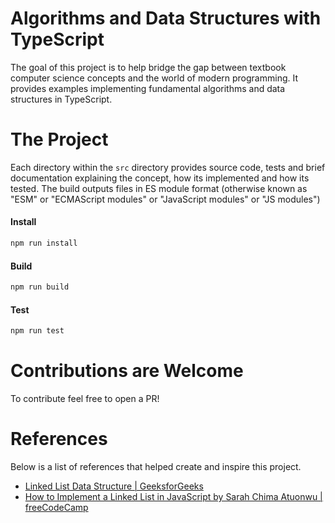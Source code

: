 # Algorithms and Data Structures with TypeScript

The goal of this project is to help bridge the gap between textbook computer science concepts and the world of modern programming. It provides examples implementing fundamental algorithms and data structures in TypeScript.

# The Project

Each directory within the `src` directory provides source code, tests and brief documentation explaining the concept, how its implemented and how its tested. The build outputs files in ES module format (otherwise known as "ESM" or "ECMAScript modules" or "JavaScript modules" or "JS modules")

#### Install

```bash
npm run install
```

#### Build

```bash
npm run build
```

#### Test

```bash
npm run test
```

# Contributions are Welcome

To contribute feel free to open a PR!

# References

Below is a list of references that helped create and inspire this project.

- [Linked List Data Structure | GeeksforGeeks](https://www.geeksforgeeks.org/data-structures/linked-list/?ref=lbp)
- [How to Implement a Linked List in JavaScript by Sarah Chima Atuonwu | freeCodeCamp](https://www.freecodecamp.org/news/implementing-a-linked-list-in-javascript/)
